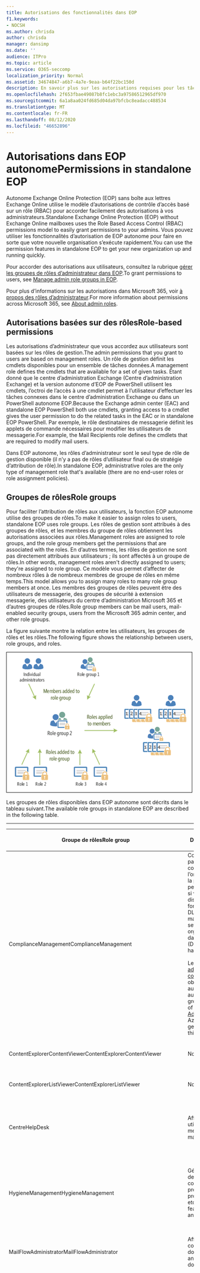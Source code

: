```yaml
---
title: Autorisations des fonctionnalités dans EOP
f1.keywords:
- NOCSH
ms.author: chrisda
author: chrisda
manager: dansimp
ms.date: ''
audience: ITPro
ms.topic: article
ms.service: O365-seccomp
localization_priority: Normal
ms.assetid: 34674847-a6b7-4a7e-9eaa-b64f22bc150d
description: En savoir plus sur les autorisations requises pour les tâches dans Exchange Online protection autonome
ms.openlocfilehash: 2f653fbae49087b8fc1ebc3a97586512965df970
ms.sourcegitcommit: 6a1a8aa024fd685d04da97bfcbc8eadacc488534
ms.translationtype: MT
ms.contentlocale: fr-FR
ms.lasthandoff: 08/12/2020
ms.locfileid: "46652896"
---
```

# <a name="permissions-in-standalone-eop"></a><span data-ttu-id="a651b-103">Autorisations dans EOP autonome</span><span class="sxs-lookup"><span data-stu-id="a651b-103">Permissions in standalone EOP</span></span>

<span data-ttu-id="a651b-104">Autonome Exchange Online Protection (EOP) sans boîte aux lettres Exchange Online utilise le modèle d’autorisations de contrôle d’accès basé sur un rôle (RBAC) pour accorder facilement des autorisations à vos administrateurs.</span><span class="sxs-lookup"><span data-stu-id="a651b-104">Standalone Exchange Online Protection (EOP) without Exchange Online mailboxes uses the Role Based Access Control (RBAC) permissions model to easily grant permissions to your admins.</span></span> <span data-ttu-id="a651b-105">Vous pouvez utiliser les fonctionnalités d’autorisation de EOP autonome pour faire en sorte que votre nouvelle organisation s’exécute rapidement.</span><span class="sxs-lookup"><span data-stu-id="a651b-105">You can use the permission features in standalone EOP to get your new organization up and running quickly.</span></span>

<span data-ttu-id="a651b-106">Pour accorder des autorisations aux utilisateurs, consultez la rubrique [gérer les groupes de rôles d’administrateur dans EOP](manage-admin-role-group-permissions-in-eop.md).</span><span class="sxs-lookup"><span data-stu-id="a651b-106">To grant permissions to users, see [Manage admin role groups in EOP](manage-admin-role-group-permissions-in-eop.md).</span></span>

<span data-ttu-id="a651b-107">Pour plus d’informations sur les autorisations dans Microsoft 365, voir [à propos des rôles d’administrateur](https://docs.microsoft.com/microsoft-365/admin/add-users/about-admin-roles).</span><span class="sxs-lookup"><span data-stu-id="a651b-107">For more information about permissions across Microsoft 365, see [About admin roles](https://docs.microsoft.com/microsoft-365/admin/add-users/about-admin-roles).</span></span>

## <a name="role-based-permissions"></a><span data-ttu-id="a651b-108">Autorisations basées sur des rôles</span><span class="sxs-lookup"><span data-stu-id="a651b-108">Role-based permissions</span></span>

<span data-ttu-id="a651b-109">Les autorisations d’administrateur que vous accordez aux utilisateurs sont basées sur les rôles de gestion.</span><span class="sxs-lookup"><span data-stu-id="a651b-109">The admin permissions that you grant to users are based on management roles.</span></span> <span data-ttu-id="a651b-110">Un rôle de gestion définit les cmdlets disponibles pour un ensemble de tâches données.</span><span class="sxs-lookup"><span data-stu-id="a651b-110">A management role defines the cmdlets that are available for a set of given tasks.</span></span> <span data-ttu-id="a651b-111">Étant donné que le centre d’administration Exchange (Centre d’administration Exchange) et la version autonome d’EOP de PowerShell utilisent les cmdlets, l’octroi de l’accès à une cmdlet permet à l’utilisateur d’effectuer les tâches connexes dans le centre d’administration Exchange ou dans un PowerShell autonome EOP.</span><span class="sxs-lookup"><span data-stu-id="a651b-111">Because the Exchange admin center (EAC) and standalone EOP PowerShell both use cmdlets, granting access to a cmdlet gives the user permission to do the related tasks in the EAC or in standalone EOP PowerShell.</span></span> <span data-ttu-id="a651b-112">Par exemple, le rôle destinataires de messagerie définit les applets de commande nécessaires pour modifier les utilisateurs de messagerie.</span><span class="sxs-lookup"><span data-stu-id="a651b-112">For example, the Mail Recipients role defines the cmdlets that are required to modify mail users.</span></span>

<span data-ttu-id="a651b-113">Dans EOP autonome, les rôles d’administrateur sont le seul type de rôle de gestion disponible (il n’y a pas de rôles d’utilisateur final ou de stratégie d’attribution de rôle).</span><span class="sxs-lookup"><span data-stu-id="a651b-113">In standalone EOP, administrative roles are the only type of management role that's available (there are no end-user roles or role assignment policies).</span></span>

## <a name="role-groups"></a><span data-ttu-id="a651b-114">Groupes de rôles</span><span class="sxs-lookup"><span data-stu-id="a651b-114">Role groups</span></span>

<span data-ttu-id="a651b-115">Pour faciliter l’attribution de rôles aux utilisateurs, la fonction EOP autonome utilise des groupes de rôles.</span><span class="sxs-lookup"><span data-stu-id="a651b-115">To make it easier to assign roles to users, standalone EOP uses role groups.</span></span> <span data-ttu-id="a651b-116">Les rôles de gestion sont attribués à des groupes de rôles, et les membres du groupe de rôles obtiennent les autorisations associées aux rôles.</span><span class="sxs-lookup"><span data-stu-id="a651b-116">Management roles are assigned to role groups, and the role group members get the permissions that are associated with the roles.</span></span> <span data-ttu-id="a651b-117">En d’autres termes, les rôles de gestion ne sont pas directement attribués aux utilisateurs ; ils sont affectés à un groupe de rôles.</span><span class="sxs-lookup"><span data-stu-id="a651b-117">In other words, management roles aren't directly assigned to users; they're assigned to role group.</span></span> <span data-ttu-id="a651b-118">Ce modèle vous permet d’affecter de nombreux rôles à de nombreux membres de groupe de rôles en même temps.</span><span class="sxs-lookup"><span data-stu-id="a651b-118">This model allows you to assign many roles to many role group members at once.</span></span> <span data-ttu-id="a651b-119">Les membres des groupes de rôles peuvent être des utilisateurs de messagerie, des groupes de sécurité à extension messagerie, des utilisateurs du centre d’administration Microsoft 365 et d’autres groupes de rôles.</span><span class="sxs-lookup"><span data-stu-id="a651b-119">Role group members can be mail users, mail-enabled security groups, users from the Microsoft 365 admin center, and other role groups.</span></span>

<span data-ttu-id="a651b-120">La figure suivante montre la relation entre les utilisateurs, les groupes de rôles et les rôles.</span><span class="sxs-lookup"><span data-stu-id="a651b-120">The following figure shows the relationship between users, role groups, and roles.</span></span>

![Relations des rôles, des groupes de rôles et des membres](../../media/ITPro_Security_RBAC_EXO_SimplifiedRoleGroupRelationship.png)

<span data-ttu-id="a651b-122">Les groupes de rôles disponibles dans EOP autonome sont décrits dans le tableau suivant.</span><span class="sxs-lookup"><span data-stu-id="a651b-122">The available role groups in standalone EOP are described in the following table.</span></span>

****

|<span data-ttu-id="a651b-123">Groupe de rôles</span><span class="sxs-lookup"><span data-stu-id="a651b-123">Role group</span></span>|<span data-ttu-id="a651b-124">Description</span><span class="sxs-lookup"><span data-stu-id="a651b-124">Description</span></span>|<span data-ttu-id="a651b-125">Rôles par défaut attribués</span><span class="sxs-lookup"><span data-stu-id="a651b-125">Default roles assigned</span></span>|
|---|---|---|
|<span data-ttu-id="a651b-126">ComplianceManagement</span><span class="sxs-lookup"><span data-stu-id="a651b-126">ComplianceManagement</span></span>|<span data-ttu-id="a651b-127">Configurez et gérez les paramètres de conformité au sein de l’organisation, y compris la protection contre la perte de données (DLP) si votre abonnement dispose de fonctionnalités DLP.</span><span class="sxs-lookup"><span data-stu-id="a651b-127">Configure and manage compliance settings within the organization, including data loss prevention (DLP) if your subscription has DLP capabilities.</span></span> <br/><br/> <span data-ttu-id="a651b-128">Les membres du rôle [administrateur de conformité](https://docs.microsoft.com/azure/active-directory/users-groups-roles/directory-assign-admin-roles#compliance-administrator) dans Azure ad obtiennent automatiquement les autorisations de ce groupe de rôles.</span><span class="sxs-lookup"><span data-stu-id="a651b-128">Members of the [Compliance Administrator](https://docs.microsoft.com/azure/active-directory/users-groups-roles/directory-assign-admin-roles#compliance-administrator) role in Azure AD automatically get the permissions of this role group.</span></span>|<span data-ttu-id="a651b-129">Journaux d’audit</span><span class="sxs-lookup"><span data-stu-id="a651b-129">Audit Logs</span></span> <br/><br/> <span data-ttu-id="a651b-130">Administration de la conformité</span><span class="sxs-lookup"><span data-stu-id="a651b-130">Compliance Administration</span></span> <br/><br/> <span data-ttu-id="a651b-131">Gestion des droits relatifs à l’information</span><span class="sxs-lookup"><span data-stu-id="a651b-131">Information Rights Management</span></span> <br/><br/> <span data-ttu-id="a651b-132">Gestion de la rétention</span><span class="sxs-lookup"><span data-stu-id="a651b-132">Retention Management</span></span> <br/><br/> <span data-ttu-id="a651b-133">Journaux d'audit en affichage seul</span><span class="sxs-lookup"><span data-stu-id="a651b-133">View-Only Audit Logs</span></span> <br/><br/> <span data-ttu-id="a651b-134">Afficher uniquement la configuration</span><span class="sxs-lookup"><span data-stu-id="a651b-134">View-Only Configuration</span></span> <br/><br/> <span data-ttu-id="a651b-135">Afficher uniquement les destinataires</span><span class="sxs-lookup"><span data-stu-id="a651b-135">View-Only Recipients</span></span>|
|<span data-ttu-id="a651b-136">ContentExplorerContentViewer</span><span class="sxs-lookup"><span data-stu-id="a651b-136">ContentExplorerContentViewer</span></span>|<span data-ttu-id="a651b-137">Non utilisé.</span><span class="sxs-lookup"><span data-stu-id="a651b-137">Not used.</span></span>|<span data-ttu-id="a651b-138">Visionneuse de contenu de classification des données</span><span class="sxs-lookup"><span data-stu-id="a651b-138">Data Classification Content Viewer</span></span>|
|<span data-ttu-id="a651b-139">ContentExplorerListViewer</span><span class="sxs-lookup"><span data-stu-id="a651b-139">ContentExplorerListViewer</span></span>|<span data-ttu-id="a651b-140">Non utilisé.</span><span class="sxs-lookup"><span data-stu-id="a651b-140">Not used.</span></span>|<span data-ttu-id="a651b-141">Visionneuse de liste de classification des données</span><span class="sxs-lookup"><span data-stu-id="a651b-141">Data Classification List Viewer</span></span>|
|<span data-ttu-id="a651b-142">Centre</span><span class="sxs-lookup"><span data-stu-id="a651b-142">HelpDesk</span></span>|<span data-ttu-id="a651b-143">Afficher et gérer les utilisateurs de messagerie.</span><span class="sxs-lookup"><span data-stu-id="a651b-143">View and manage mail users.</span></span>|<span data-ttu-id="a651b-144">Réinitialiser le mot de passe</span><span class="sxs-lookup"><span data-stu-id="a651b-144">Reset Password</span></span> <br/><br/> <span data-ttu-id="a651b-145">Options de l’utilisateur</span><span class="sxs-lookup"><span data-stu-id="a651b-145">User Options</span></span> <br/><br/> <span data-ttu-id="a651b-146">Afficher uniquement les destinataires</span><span class="sxs-lookup"><span data-stu-id="a651b-146">View-Only Recipients</span></span>|
|<span data-ttu-id="a651b-147">HygieneManagement</span><span class="sxs-lookup"><span data-stu-id="a651b-147">HygieneManagement</span></span>|<span data-ttu-id="a651b-148">Gérer les fonctionnalités de protection (blocage du courrier indésirable, protection contre les programmes malveillants, etc.).</span><span class="sxs-lookup"><span data-stu-id="a651b-148">Manage protection features (anti-spam, anti-malware, etc.).</span></span>|<span data-ttu-id="a651b-149">Hygiène de transport</span><span class="sxs-lookup"><span data-stu-id="a651b-149">Transport Hygiene</span></span> <br/><br/> <span data-ttu-id="a651b-150">Afficher uniquement la configuration</span><span class="sxs-lookup"><span data-stu-id="a651b-150">View-Only Configuration</span></span> <br/><br/> <span data-ttu-id="a651b-151">Afficher uniquement les destinataires</span><span class="sxs-lookup"><span data-stu-id="a651b-151">View-Only Recipients</span></span>|
|<span data-ttu-id="a651b-152">MailFlowAdministrator</span><span class="sxs-lookup"><span data-stu-id="a651b-152">MailFlowAdministrator</span></span>|<span data-ttu-id="a651b-153">Afficher et gérer les connecteurs et les domaines acceptés</span><span class="sxs-lookup"><span data-stu-id="a651b-153">View and manage accepted domains and connectors</span></span>|<span data-ttu-id="a651b-154">Domaines distants et acceptés</span><span class="sxs-lookup"><span data-stu-id="a651b-154">Remote and Accepted Domains</span></span> <br/><br/> <span data-ttu-id="a651b-155">Afficher uniquement les destinataires</span><span class="sxs-lookup"><span data-stu-id="a651b-155">View-Only Recipients</span></span>|
|<span data-ttu-id="a651b-156">OrganizationManagement</span><span class="sxs-lookup"><span data-stu-id="a651b-156">OrganizationManagement</span></span>|<span data-ttu-id="a651b-157">Accès administrateur à l’ensemble de l’organisation et possibilité d’effectuer quasiment n’importe quelle tâche.</span><span class="sxs-lookup"><span data-stu-id="a651b-157">Admin access to the entire organization and the ability to perform almost any task.</span></span> <br/><br/> <span data-ttu-id="a651b-158">Les membres du rôle [administrateur général](https://docs.microsoft.com/azure/active-directory/users-groups-roles/directory-assign-admin-roles#global-administrator--company-administrator) dans Azure ad obtiennent automatiquement les autorisations de ce groupe de rôles.</span><span class="sxs-lookup"><span data-stu-id="a651b-158">Members of the [Global Administrator](https://docs.microsoft.com/azure/active-directory/users-groups-roles/directory-assign-admin-roles#global-administrator--company-administrator) role in Azure AD automatically get the permissions of this role group.</span></span> <br/><br/> <span data-ttu-id="a651b-159">**Important**: étant donné que le groupe de rôles OrganizationManagement est un rôle puissant, seuls les utilisateurs qui effectuent des tâches administratives au niveau de l’organisation doivent être membres de ce groupe de rôles.</span><span class="sxs-lookup"><span data-stu-id="a651b-159">**Important**: Because the OrganizationManagement role group is a powerful role, only users that perform organizational-level administrative tasks should be members of this role group.</span></span>|<span data-ttu-id="a651b-160">Programmes malveillants</span><span class="sxs-lookup"><span data-stu-id="a651b-160">AntiMalware</span></span> <br/><br/> <span data-ttu-id="a651b-161">Désir</span><span class="sxs-lookup"><span data-stu-id="a651b-161">AntiSpam</span></span> <br/><br/> <span data-ttu-id="a651b-162">Journaux d’audit</span><span class="sxs-lookup"><span data-stu-id="a651b-162">Audit Logs</span></span> <br/><br/> <span data-ttu-id="a651b-163">Administrateur de conformité</span><span class="sxs-lookup"><span data-stu-id="a651b-163">Compliance Administrator</span></span> <br/><br/> <span data-ttu-id="a651b-164">Groupes de distribution dynamique</span><span class="sxs-lookup"><span data-stu-id="a651b-164">Distribution Groups</span></span> <br/><br/> <span data-ttu-id="a651b-165">Gestion des droits relatifs à l’information</span><span class="sxs-lookup"><span data-stu-id="a651b-165">Information Rights Management</span></span> <br/><br/> <span data-ttu-id="a651b-166">Création de destinataires de message</span><span class="sxs-lookup"><span data-stu-id="a651b-166">Mail Recipient Creation</span></span> <br/><br/> <span data-ttu-id="a651b-167">Destinataires de message</span><span class="sxs-lookup"><span data-stu-id="a651b-167">Mail Recipients</span></span> <br/><br/> <span data-ttu-id="a651b-168">Suivi de messages</span><span class="sxs-lookup"><span data-stu-id="a651b-168">Message Tracking</span></span> <br/><br/> <span data-ttu-id="a651b-169">Migration</span><span class="sxs-lookup"><span data-stu-id="a651b-169">Migration</span></span> <br/><br/> <span data-ttu-id="a651b-170">Accès au client de l’Organisation</span><span class="sxs-lookup"><span data-stu-id="a651b-170">Organization Client Access</span></span> <br/><br/> <span data-ttu-id="a651b-171">Configuration de l’Organisation</span><span class="sxs-lookup"><span data-stu-id="a651b-171">Organization Configuration</span></span> <br/><br/> <span data-ttu-id="a651b-172">Paramètres de transport de l’Organisation</span><span class="sxs-lookup"><span data-stu-id="a651b-172">Organization Transport Settings</span></span> <br/><br/> <span data-ttu-id="a651b-173">Quarantaine</span><span class="sxs-lookup"><span data-stu-id="a651b-173">Quarantine</span></span> <br/><br/> <span data-ttu-id="a651b-174">Stratégies de destinataire</span><span class="sxs-lookup"><span data-stu-id="a651b-174">Recipient Policies</span></span> <br/><br/> <span data-ttu-id="a651b-175">Domaines distants et acceptés</span><span class="sxs-lookup"><span data-stu-id="a651b-175">Remote and Accepted Domains</span></span> <br/><br/> <span data-ttu-id="a651b-176">Réinitialiser le mot de passe</span><span class="sxs-lookup"><span data-stu-id="a651b-176">Reset Password</span></span> <br/><br/> <span data-ttu-id="a651b-177">Gestion de la rétention</span><span class="sxs-lookup"><span data-stu-id="a651b-177">Retention Management</span></span> <br/><br/> <span data-ttu-id="a651b-178">Gestion des rôles</span><span class="sxs-lookup"><span data-stu-id="a651b-178">Role Management</span></span> <br/><br/> <span data-ttu-id="a651b-179">Administrateur de sécurité</span><span class="sxs-lookup"><span data-stu-id="a651b-179">Security Administrator</span></span> <br/><br/> <span data-ttu-id="a651b-180">Création et appartenance à un groupe de sécurité</span><span class="sxs-lookup"><span data-stu-id="a651b-180">Security Group Creation and Membership</span></span> <br/><br/> <span data-ttu-id="a651b-181">Lecteur de sécurité</span><span class="sxs-lookup"><span data-stu-id="a651b-181">Security Reader</span></span> <br/><br/> <span data-ttu-id="a651b-182">Administrateur d’étiquette de sensibilité</span><span class="sxs-lookup"><span data-stu-id="a651b-182">Sensitivity Label Administrator</span></span> <br/><br/> <span data-ttu-id="a651b-183">Surveillance</span><span class="sxs-lookup"><span data-stu-id="a651b-183">Supervision</span></span> <br/><br/> <span data-ttu-id="a651b-184">Hygiène de transport</span><span class="sxs-lookup"><span data-stu-id="a651b-184">Transport Hygiene</span></span> <br/><br/> <span data-ttu-id="a651b-185">Règles de transport</span><span class="sxs-lookup"><span data-stu-id="a651b-185">Transport Rules</span></span> <br/><br/> <span data-ttu-id="a651b-186">Options de l’utilisateur</span><span class="sxs-lookup"><span data-stu-id="a651b-186">User Options</span></span> <br/><br/> <span data-ttu-id="a651b-187">Protection contre les programmes malveillants en affichage seul</span><span class="sxs-lookup"><span data-stu-id="a651b-187">View-Only AntiMalware</span></span> <br/><br/> <span data-ttu-id="a651b-188">Affichage de courrier indésirable en lecture seule</span><span class="sxs-lookup"><span data-stu-id="a651b-188">View-Only AntiSpam</span></span> <br/><br/> <span data-ttu-id="a651b-189">Journaux d'audit en affichage seul</span><span class="sxs-lookup"><span data-stu-id="a651b-189">View-Only Audit Logs</span></span> <br/><br/> <span data-ttu-id="a651b-190">Afficher uniquement la configuration</span><span class="sxs-lookup"><span data-stu-id="a651b-190">View-Only Configuration</span></span> <br/><br/> <span data-ttu-id="a651b-191">Mise en quarantaine en lecture seule</span><span class="sxs-lookup"><span data-stu-id="a651b-191">View-Only Quarantine</span></span> <br/><br/> <span data-ttu-id="a651b-192">Afficher uniquement les destinataires</span><span class="sxs-lookup"><span data-stu-id="a651b-192">View-Only Recipients</span></span> <br/><br/> <span data-ttu-id="a651b-193">Intelligence des menaces en affichage seul</span><span class="sxs-lookup"><span data-stu-id="a651b-193">View-Only Threat Intelligence</span></span>|
|<span data-ttu-id="a651b-194">QuarantineAdministrator</span><span class="sxs-lookup"><span data-stu-id="a651b-194">QuarantineAdministrator</span></span>|<span data-ttu-id="a651b-195">Gère les messages mis en quarantaine pour tous les destinataires.</span><span class="sxs-lookup"><span data-stu-id="a651b-195">Manage quarantined messages for all recipients.</span></span>|<span data-ttu-id="a651b-196">Quarantaine</span><span class="sxs-lookup"><span data-stu-id="a651b-196">Quarantine</span></span>|
|<span data-ttu-id="a651b-197">RecipientManagement</span><span class="sxs-lookup"><span data-stu-id="a651b-197">RecipientManagement</span></span>|<span data-ttu-id="a651b-198">Créer, gérer et supprimer des objets destinataire dans l’organisation.</span><span class="sxs-lookup"><span data-stu-id="a651b-198">Create, manage, and remove recipient objects in the organization.</span></span>|<span data-ttu-id="a651b-199">Groupes de distribution dynamique</span><span class="sxs-lookup"><span data-stu-id="a651b-199">Distribution Groups</span></span> <br/><br/> <span data-ttu-id="a651b-200">Création de destinataires de message</span><span class="sxs-lookup"><span data-stu-id="a651b-200">Mail Recipient Creation</span></span> <br/><br/> <span data-ttu-id="a651b-201">Destinataires de message</span><span class="sxs-lookup"><span data-stu-id="a651b-201">Mail Recipients</span></span> <br/><br/> <span data-ttu-id="a651b-202">Suivi de messages</span><span class="sxs-lookup"><span data-stu-id="a651b-202">Message Tracking</span></span> <br/><br/> <span data-ttu-id="a651b-203">Migration</span><span class="sxs-lookup"><span data-stu-id="a651b-203">Migration</span></span> <br/><br/> <span data-ttu-id="a651b-204">Stratégies de destinataire</span><span class="sxs-lookup"><span data-stu-id="a651b-204">Recipient Policies</span></span> <br/><br/> <span data-ttu-id="a651b-205">Réinitialiser le mot de passe</span><span class="sxs-lookup"><span data-stu-id="a651b-205">Reset Password</span></span>|
|<span data-ttu-id="a651b-206">RecordsManagement</span><span class="sxs-lookup"><span data-stu-id="a651b-206">RecordsManagement</span></span>|<span data-ttu-id="a651b-207">Configurez les fonctionnalités de conformité, telles que les balises de stratégie de rétention, les classifications de message et les règles de flux de messagerie (également appelées règles de transport).</span><span class="sxs-lookup"><span data-stu-id="a651b-207">Configure compliance features, such as retention policy tags, message classifications, and mail flow rules (also known as transport rules).</span></span>|<span data-ttu-id="a651b-208">Suivi de messages</span><span class="sxs-lookup"><span data-stu-id="a651b-208">Message Tracking</span></span> <br/><br/> <span data-ttu-id="a651b-209">Gestion de la rétention</span><span class="sxs-lookup"><span data-stu-id="a651b-209">Retention Management</span></span> <br/><br/> <span data-ttu-id="a651b-210">Règles de transport</span><span class="sxs-lookup"><span data-stu-id="a651b-210">Transport Rules</span></span>|
|<span data-ttu-id="a651b-211">SecurityAdministrator</span><span class="sxs-lookup"><span data-stu-id="a651b-211">SecurityAdministrator</span></span>|<span data-ttu-id="a651b-212">Configurez tous les aspects de la protection dans l’organisation (blocage du courrier indésirable, anti-programme malveillant, protection contre l’usurpation d’identité, mise en quarantaine, etc.).</span><span class="sxs-lookup"><span data-stu-id="a651b-212">Configure all aspects of protection in the organization (anti-spam, anti-malware, anti-spoofing, quarantine, etc.).</span></span> <br/><br/> <span data-ttu-id="a651b-213">Les membres du rôle [administrateur de sécurité](https://docs.microsoft.com/azure/active-directory/users-groups-roles/directory-assign-admin-roles#security-administrator) dans Azure ad obtiennent automatiquement les autorisations de ce groupe de rôles.</span><span class="sxs-lookup"><span data-stu-id="a651b-213">Members of the [Security Administrator](https://docs.microsoft.com/azure/active-directory/users-groups-roles/directory-assign-admin-roles#security-administrator) role in Azure AD automatically get the permissions of this role group.</span></span>|<span data-ttu-id="a651b-214">Programmes malveillants</span><span class="sxs-lookup"><span data-stu-id="a651b-214">AntiMalware</span></span> <br/><br/> <span data-ttu-id="a651b-215">Désir</span><span class="sxs-lookup"><span data-stu-id="a651b-215">AntiSpam</span></span> <br/><br/> <span data-ttu-id="a651b-216">Journaux d’audit</span><span class="sxs-lookup"><span data-stu-id="a651b-216">Audit Logs</span></span> <br/><br/> <span data-ttu-id="a651b-217">Quarantaine</span><span class="sxs-lookup"><span data-stu-id="a651b-217">Quarantine</span></span> <br/><br/> <span data-ttu-id="a651b-218">Administrateur de sécurité</span><span class="sxs-lookup"><span data-stu-id="a651b-218">Security Administrator</span></span> <br/><br/> <span data-ttu-id="a651b-219">Administrateur d’étiquette de sensibilité</span><span class="sxs-lookup"><span data-stu-id="a651b-219">Sensitivity Label Administrator</span></span> <br/><br/> <span data-ttu-id="a651b-220">Protection contre les programmes malveillants en affichage seul</span><span class="sxs-lookup"><span data-stu-id="a651b-220">View-Only AntiMalware</span></span> <br/><br/> <span data-ttu-id="a651b-221">Affichage de courrier indésirable en lecture seule</span><span class="sxs-lookup"><span data-stu-id="a651b-221">View-Only AntiSpam</span></span> <br/><br/> <span data-ttu-id="a651b-222">Journaux d'audit en affichage seul</span><span class="sxs-lookup"><span data-stu-id="a651b-222">View-Only Audit Logs</span></span> <br/><br/> <span data-ttu-id="a651b-223">Mise en quarantaine en lecture seule</span><span class="sxs-lookup"><span data-stu-id="a651b-223">View-Only Quarantine</span></span> <br/><br/> <span data-ttu-id="a651b-224">Intelligence des menaces en affichage seul</span><span class="sxs-lookup"><span data-stu-id="a651b-224">View-Only Threat Intelligence</span></span>|
|<span data-ttu-id="a651b-225">SecurityReader</span><span class="sxs-lookup"><span data-stu-id="a651b-225">SecurityReader</span></span>|<span data-ttu-id="a651b-226">Accès en lecture seule à tous les aspects de la protection dans l’organisation (blocage du courrier indésirable, anti-programme malveillant, protection contre l’usurpation d’identité, mise en quarantaine, etc.).</span><span class="sxs-lookup"><span data-stu-id="a651b-226">View-only access to all aspects of protection in the organization (anti-spam, anti-malware, anti-spoofing, quarantine, etc.).</span></span> <br/><br/> <span data-ttu-id="a651b-227">Les membres du rôle de [lecteur de sécurité](https://docs.microsoft.com/azure/active-directory/users-groups-roles/directory-assign-admin-roles#security-reader) dans Azure ad obtiennent automatiquement les autorisations de ce groupe de rôles.</span><span class="sxs-lookup"><span data-stu-id="a651b-227">Members of the [Security Reader](https://docs.microsoft.com/azure/active-directory/users-groups-roles/directory-assign-admin-roles#security-reader) role in Azure AD automatically get the permissions of this role group.</span></span>|<span data-ttu-id="a651b-228">Lecteur de sécurité</span><span class="sxs-lookup"><span data-stu-id="a651b-228">Security Reader</span></span> <br/><br/> <span data-ttu-id="a651b-229">Protection contre les programmes malveillants en affichage seul</span><span class="sxs-lookup"><span data-stu-id="a651b-229">View-Only AntiMalware</span></span> <br/><br/> <span data-ttu-id="a651b-230">Affichage de courrier indésirable en lecture seule</span><span class="sxs-lookup"><span data-stu-id="a651b-230">View-Only AntiSpam</span></span> <br/><br/> <span data-ttu-id="a651b-231">Mise en quarantaine en lecture seule</span><span class="sxs-lookup"><span data-stu-id="a651b-231">View-Only Quarantine</span></span> <br/><br/> <span data-ttu-id="a651b-232">Intelligence des menaces en affichage seul</span><span class="sxs-lookup"><span data-stu-id="a651b-232">View-Only Threat Intelligence</span></span>|
|<span data-ttu-id="a651b-233">TenantAdmins</span><span class="sxs-lookup"><span data-stu-id="a651b-233">TenantAdmins</span></span>|<span data-ttu-id="a651b-234">L’appartenance à ce groupe de rôles est synchronisée entre les services et gérés de manière centralisée.</span><span class="sxs-lookup"><span data-stu-id="a651b-234">Membership in this role group is synchronized across services and managed centrally.</span></span> <span data-ttu-id="a651b-235">Par défaut, aucun rôle n’est attribué à ce groupe de rôles.</span><span class="sxs-lookup"><span data-stu-id="a651b-235">By default, this role group is not assigned any roles.</span></span> <span data-ttu-id="a651b-236">Toutefois, il est membre du groupe de rôles gestion de l’organisation et hérite de ces autorisations.</span><span class="sxs-lookup"><span data-stu-id="a651b-236">However, it will be a member of the Organization Management role group and will inherit those permissions.</span></span>|<span data-ttu-id="a651b-237">aucune</span><span class="sxs-lookup"><span data-stu-id="a651b-237">none</span></span>|
|<span data-ttu-id="a651b-238">ViewOnlyOrganizationManagement</span><span class="sxs-lookup"><span data-stu-id="a651b-238">ViewOnlyOrganizationManagement</span></span>|<span data-ttu-id="a651b-239">Afficher les objets de destinataire, de protection et de configuration, ainsi que leurs propriétés dans l’organisation.</span><span class="sxs-lookup"><span data-stu-id="a651b-239">View recipient, protection, and configuration objects and their properties in the organization.</span></span>|<span data-ttu-id="a651b-240">Administrateur de conformité</span><span class="sxs-lookup"><span data-stu-id="a651b-240">Compliance Administrator</span></span> <br/><br/> <span data-ttu-id="a651b-241">Administrateur de sécurité</span><span class="sxs-lookup"><span data-stu-id="a651b-241">Security Administrator</span></span> <br/><br/> <span data-ttu-id="a651b-242">Lecteur de sécurité</span><span class="sxs-lookup"><span data-stu-id="a651b-242">Security Reader</span></span> <br/><br/> <span data-ttu-id="a651b-243">Administrateur d’étiquette de sensibilité</span><span class="sxs-lookup"><span data-stu-id="a651b-243">Sensitivity Label Administrator</span></span> <br/><br/> <span data-ttu-id="a651b-244">Afficher uniquement la configuration</span><span class="sxs-lookup"><span data-stu-id="a651b-244">View-Only Configuration</span></span> <br/><br/> <span data-ttu-id="a651b-245">Afficher uniquement les destinataires</span><span class="sxs-lookup"><span data-stu-id="a651b-245">View-Only Recipients</span></span>|
|

<span data-ttu-id="a651b-246">Si vous travaillez dans une petite organisation qui n’a que quelques administrateurs, il se peut que vous deviez ajouter ces utilisateurs au groupe de rôles gestion de l’organisation uniquement, et vous n’aurez peut-être jamais besoin d’utiliser les autres groupes de rôles.</span><span class="sxs-lookup"><span data-stu-id="a651b-246">If you work in a small organization that has only a few admins, you might need to add those users to the Organization Management role group only, and you may never need to use the other role groups.</span></span> <span data-ttu-id="a651b-247">Si vous travaillez dans une grande organisation, vous pouvez avoir des administrateurs qui effectuent des tâches spécifiques, telles que la configuration des destinataires.</span><span class="sxs-lookup"><span data-stu-id="a651b-247">If you work in a larger organization, you might have admins who perform specific tasks, such as recipient configuration.</span></span> <span data-ttu-id="a651b-248">Dans ce cas, vous pouvez ajouter un administrateur au groupe de rôles Gestion des destinataires, et un autre administrateur au groupe de rôles gestion de l’organisation.</span><span class="sxs-lookup"><span data-stu-id="a651b-248">In those cases, you might add one admin to the Recipient Management role group, and another admin to the Organization Management role group.</span></span> <span data-ttu-id="a651b-249">Ces administrateurs peuvent ensuite gérer leurs domaines spécifiques, mais ils ne disposent pas des autorisations nécessaires pour gérer les domaines dont ils ne sont pas responsables.</span><span class="sxs-lookup"><span data-stu-id="a651b-249">Those admins can then manage their specific areas, but they won't have permissions to manage areas they're not responsible for.</span></span>

<span data-ttu-id="a651b-250">Si les groupes de rôles intégrés dans Exchange Online ne correspondent pas à la fonction de vos administrateurs, vous pouvez créer des groupes de rôles y ajouter des rôles.</span><span class="sxs-lookup"><span data-stu-id="a651b-250">If the built-in role groups in Exchange Online don't match the job function of your administrators, you can create role groups and add roles to them.</span></span> <span data-ttu-id="a651b-251">Pour plus d’informations, consultez la rubrique [Manage Role Groups in standalone EOP](manage-admin-role-group-permissions-in-eop.md).</span><span class="sxs-lookup"><span data-stu-id="a651b-251">For more information, see [Manage role groups in standalone EOP](manage-admin-role-group-permissions-in-eop.md).</span></span>

## <a name="roles"></a><span data-ttu-id="a651b-252">Rôles</span><span class="sxs-lookup"><span data-stu-id="a651b-252">Roles</span></span>

<span data-ttu-id="a651b-253">Les rôles intégrés qui sont disponibles dans la version autonome d’EOP sont décrits dans le tableau suivant.</span><span class="sxs-lookup"><span data-stu-id="a651b-253">The built-in roles that are available in standalone EOP are described in the following table.</span></span>

****

|<span data-ttu-id="a651b-254">Rôle \* \*</span><span class="sxs-lookup"><span data-stu-id="a651b-254">Role\*\*</span></span>|<span data-ttu-id="a651b-255">Description</span><span class="sxs-lookup"><span data-stu-id="a651b-255">Description</span></span>|<span data-ttu-id="a651b-256">Affectations de groupe de rôles par défaut</span><span class="sxs-lookup"><span data-stu-id="a651b-256">Default role group assignments</span></span>|
|---|---|---|
|<span data-ttu-id="a651b-257">Programmes malveillants</span><span class="sxs-lookup"><span data-stu-id="a651b-257">AntiMalware</span></span>|<span data-ttu-id="a651b-258">Afficher et modifier la configuration et les rapports pour les fonctionnalités anti-programme malveillant.</span><span class="sxs-lookup"><span data-stu-id="a651b-258">View and modify the configuration and reports for anti-malware features.</span></span>|<span data-ttu-id="a651b-259">OrganizationManagement</span><span class="sxs-lookup"><span data-stu-id="a651b-259">OrganizationManagement</span></span> <br/><br/> <span data-ttu-id="a651b-260">SecurityAdministrator</span><span class="sxs-lookup"><span data-stu-id="a651b-260">SecurityAdministrator</span></span>|
|<span data-ttu-id="a651b-261">Désir</span><span class="sxs-lookup"><span data-stu-id="a651b-261">AntiSpam</span></span>|<span data-ttu-id="a651b-262">Afficher et modifier la configuration et les rapports pour les fonctionnalités de blocage du courrier indésirable.</span><span class="sxs-lookup"><span data-stu-id="a651b-262">View and modify the configuration and reports for anti-spam features.</span></span>|<span data-ttu-id="a651b-263">OrganizationManagement</span><span class="sxs-lookup"><span data-stu-id="a651b-263">OrganizationManagement</span></span> <br/><br/> <span data-ttu-id="a651b-264">SecurityAdministrator</span><span class="sxs-lookup"><span data-stu-id="a651b-264">SecurityAdministrator</span></span>|
|<span data-ttu-id="a651b-265">Journaux d’audit</span><span class="sxs-lookup"><span data-stu-id="a651b-265">Audit Logs</span></span>|<span data-ttu-id="a651b-266">Recherchez dans le journal d’audit de l’administrateur et affichez les résultats.</span><span class="sxs-lookup"><span data-stu-id="a651b-266">Search the administrator audit log and view the results.</span></span>|<span data-ttu-id="a651b-267">ComplianceManagement</span><span class="sxs-lookup"><span data-stu-id="a651b-267">ComplianceManagement</span></span> <br/><br/> <span data-ttu-id="a651b-268">OrganizationManagement</span><span class="sxs-lookup"><span data-stu-id="a651b-268">OrganizationManagement</span></span> <br/><br/> <span data-ttu-id="a651b-269">SecurityAdministrator</span><span class="sxs-lookup"><span data-stu-id="a651b-269">SecurityAdministrator</span></span>|
|<span data-ttu-id="a651b-270">Administrateur de conformité<sup>\*</sup></span><span class="sxs-lookup"><span data-stu-id="a651b-270">Compliance Administrator<sup>\*</sup></span></span>||<span data-ttu-id="a651b-271">ComplianceManagement</span><span class="sxs-lookup"><span data-stu-id="a651b-271">ComplianceManagement</span></span> <br/><br/> <span data-ttu-id="a651b-272">OrganizationManagement</span><span class="sxs-lookup"><span data-stu-id="a651b-272">OrganizationManagement</span></span> <br/><br/> <span data-ttu-id="a651b-273">ViewOnlyOrganizationManagement</span><span class="sxs-lookup"><span data-stu-id="a651b-273">ViewOnlyOrganizationManagement</span></span>|
|<span data-ttu-id="a651b-274">Visionneuse de contenu de classification des données<sup>\*</sup></span><span class="sxs-lookup"><span data-stu-id="a651b-274">Data Classification Content Viewer<sup>\*</sup></span></span>||<span data-ttu-id="a651b-275">ContentExplorerContentViewer</span><span class="sxs-lookup"><span data-stu-id="a651b-275">ContentExplorerContentViewer</span></span>|
|<span data-ttu-id="a651b-276">Visionneuse de liste de classification des données<sup>\*</sup></span><span class="sxs-lookup"><span data-stu-id="a651b-276">Data Classification List Viewer<sup>\*</sup></span></span>||
|<span data-ttu-id="a651b-277">Groupes de distribution dynamique</span><span class="sxs-lookup"><span data-stu-id="a651b-277">Distribution Groups</span></span>|<span data-ttu-id="a651b-278">Créez et gérez tous les groupes de distribution, les groupes de sécurité à extension messagerie et les membres.</span><span class="sxs-lookup"><span data-stu-id="a651b-278">Create and manage all distribution groups, mail-enabled security groups, and members.</span></span>|<span data-ttu-id="a651b-279">OrganizationManagement</span><span class="sxs-lookup"><span data-stu-id="a651b-279">OrganizationManagement</span></span> <br/><br/> <span data-ttu-id="a651b-280">RecipientManagement</span><span class="sxs-lookup"><span data-stu-id="a651b-280">RecipientManagement</span></span>|
|<span data-ttu-id="a651b-281">Gestion des droits relatifs à l’information<sup>\*</sup></span><span class="sxs-lookup"><span data-stu-id="a651b-281">Information Rights Management<sup>\*</sup></span></span>||<span data-ttu-id="a651b-282">ComplianceManagement</span><span class="sxs-lookup"><span data-stu-id="a651b-282">ComplianceManagement</span></span> <br/><br/> <span data-ttu-id="a651b-283">OrganizationManagement</span><span class="sxs-lookup"><span data-stu-id="a651b-283">OrganizationManagement</span></span>|
|<span data-ttu-id="a651b-284">Création de destinataires de message</span><span class="sxs-lookup"><span data-stu-id="a651b-284">Mail Recipient Creation</span></span>|<span data-ttu-id="a651b-285">Créez et supprimez des utilisateurs de messagerie.</span><span class="sxs-lookup"><span data-stu-id="a651b-285">Create and remove mail users.</span></span>|<span data-ttu-id="a651b-286">OrganizationManagement</span><span class="sxs-lookup"><span data-stu-id="a651b-286">OrganizationManagement</span></span> <br/><br/> <span data-ttu-id="a651b-287">RecipientManagement</span><span class="sxs-lookup"><span data-stu-id="a651b-287">RecipientManagement</span></span>|
|<span data-ttu-id="a651b-288">Destinataires de message</span><span class="sxs-lookup"><span data-stu-id="a651b-288">Mail Recipients</span></span>|<span data-ttu-id="a651b-289">Modifier les utilisateurs de messagerie existants.</span><span class="sxs-lookup"><span data-stu-id="a651b-289">Modify existing mail users.</span></span>|<span data-ttu-id="a651b-290">OrganizationManagement</span><span class="sxs-lookup"><span data-stu-id="a651b-290">OrganizationManagement</span></span> <br/><br/> <span data-ttu-id="a651b-291">RecipientManagement</span><span class="sxs-lookup"><span data-stu-id="a651b-291">RecipientManagement</span></span>|
|<span data-ttu-id="a651b-292">Suivi des messages<sup>\*</sup></span><span class="sxs-lookup"><span data-stu-id="a651b-292">Message Tracking<sup>\*</sup></span></span>||<span data-ttu-id="a651b-293">OrganizationManagement</span><span class="sxs-lookup"><span data-stu-id="a651b-293">OrganizationManagement</span></span> <br/><br/> <span data-ttu-id="a651b-294">RecipientManagement</span><span class="sxs-lookup"><span data-stu-id="a651b-294">RecipientManagement</span></span> <br/><br/> <span data-ttu-id="a651b-295">Gestion des enregistrements</span><span class="sxs-lookup"><span data-stu-id="a651b-295">Records Management</span></span>|
|<span data-ttu-id="a651b-296">MIGR<sup>\*</sup></span><span class="sxs-lookup"><span data-stu-id="a651b-296">Migration<sup>\*</sup></span></span>||<span data-ttu-id="a651b-297">OrganizationManagement</span><span class="sxs-lookup"><span data-stu-id="a651b-297">OrganizationManagement</span></span> <br/><br/> <span data-ttu-id="a651b-298">RecipientManagement</span><span class="sxs-lookup"><span data-stu-id="a651b-298">RecipientManagement</span></span>|
|<span data-ttu-id="a651b-299">MyBaseOptions</span><span class="sxs-lookup"><span data-stu-id="a651b-299">MyBaseOptions</span></span>|<span data-ttu-id="a651b-300">Permet aux utilisateurs de consulter leurs propres messages mis en quarantaine.</span><span class="sxs-lookup"><span data-stu-id="a651b-300">Allows users to view their own quarantined messages.</span></span> <br/><br/> <span data-ttu-id="a651b-301">Ce rôle est automatiquement attribué aux utilisateurs et vous ne pouvez pas l’affecter manuellement.</span><span class="sxs-lookup"><span data-stu-id="a651b-301">This role is automatically assigned to users, and you can't assign it manually.</span></span>|<span data-ttu-id="a651b-302">aucune</span><span class="sxs-lookup"><span data-stu-id="a651b-302">none</span></span>|
|<span data-ttu-id="a651b-303">Accès au client de l’Organisation<sup>\*</sup></span><span class="sxs-lookup"><span data-stu-id="a651b-303">Organization Client Access<sup>\*</sup></span></span>||<span data-ttu-id="a651b-304">OrganizationManagement</span><span class="sxs-lookup"><span data-stu-id="a651b-304">OrganizationManagement</span></span>|
|<span data-ttu-id="a651b-305">Configuration de l’Organisation</span><span class="sxs-lookup"><span data-stu-id="a651b-305">Organization Configuration</span></span>|<span data-ttu-id="a651b-306">Affichage des rapports.</span><span class="sxs-lookup"><span data-stu-id="a651b-306">View reports.</span></span>|<span data-ttu-id="a651b-307">OrganizationManagement</span><span class="sxs-lookup"><span data-stu-id="a651b-307">OrganizationManagement</span></span>|
|<span data-ttu-id="a651b-308">Paramètres de transport de l’Organisation<sup>\*</sup></span><span class="sxs-lookup"><span data-stu-id="a651b-308">Organization Transport Settings<sup>\*</sup></span></span>||<span data-ttu-id="a651b-309">OrganizationManagement</span><span class="sxs-lookup"><span data-stu-id="a651b-309">OrganizationManagement</span></span>|
|<span data-ttu-id="a651b-310">Quarantaine</span><span class="sxs-lookup"><span data-stu-id="a651b-310">Quarantine</span></span>|<span data-ttu-id="a651b-311">Gérez tous les types de messages mis en quarantaine pour tous les destinataires.</span><span class="sxs-lookup"><span data-stu-id="a651b-311">Manage all types of quarantined message for all recipients.</span></span>|<span data-ttu-id="a651b-312">OrganizationManagement</span><span class="sxs-lookup"><span data-stu-id="a651b-312">OrganizationManagement</span></span> <br/><br/> <span data-ttu-id="a651b-313">QuarantineAdministrator</span><span class="sxs-lookup"><span data-stu-id="a651b-313">QuarantineAdministrator</span></span> <br/><br/> <span data-ttu-id="a651b-314">SecurityAdministrator</span><span class="sxs-lookup"><span data-stu-id="a651b-314">SecurityAdministrator</span></span>|
|<span data-ttu-id="a651b-315">Stratégies de destinataire<sup>\*</sup></span><span class="sxs-lookup"><span data-stu-id="a651b-315">Recipient Policies<sup>\*</sup></span></span>||<span data-ttu-id="a651b-316">OrganizationManagement</span><span class="sxs-lookup"><span data-stu-id="a651b-316">OrganizationManagement</span></span> <br/><br/> <span data-ttu-id="a651b-317">RecipientManagement</span><span class="sxs-lookup"><span data-stu-id="a651b-317">RecipientManagement</span></span>|
|<span data-ttu-id="a651b-318">Domaines distants et acceptés</span><span class="sxs-lookup"><span data-stu-id="a651b-318">Remote and Accepted Domains</span></span>|<span data-ttu-id="a651b-319">Gérer les domaines distants, les domaines acceptés et les connecteurs.</span><span class="sxs-lookup"><span data-stu-id="a651b-319">Manage remote domains, accepted domains, and connectors.</span></span>|<span data-ttu-id="a651b-320">MailFlowAdministrator</span><span class="sxs-lookup"><span data-stu-id="a651b-320">MailFlowAdministrator</span></span> <br/><br/> <span data-ttu-id="a651b-321">OrganizationManagement</span><span class="sxs-lookup"><span data-stu-id="a651b-321">OrganizationManagement</span></span>|
|<span data-ttu-id="a651b-322">Réinitialiser le mot de passe<sup>\*</sup></span><span class="sxs-lookup"><span data-stu-id="a651b-322">Reset Password<sup>\*</sup></span></span>||<span data-ttu-id="a651b-323">Centre</span><span class="sxs-lookup"><span data-stu-id="a651b-323">HelpDesk</span></span> <br/><br/> <span data-ttu-id="a651b-324">OrganizationManagement</span><span class="sxs-lookup"><span data-stu-id="a651b-324">OrganizationManagement</span></span> <br/><br/> <span data-ttu-id="a651b-325">RecipientManagement</span><span class="sxs-lookup"><span data-stu-id="a651b-325">RecipientManagement</span></span>|
|<span data-ttu-id="a651b-326">Gestion de la rétention<sup>\*</sup></span><span class="sxs-lookup"><span data-stu-id="a651b-326">Retention Management<sup>\*</sup></span></span>||<span data-ttu-id="a651b-327">ComplianceManagement</span><span class="sxs-lookup"><span data-stu-id="a651b-327">ComplianceManagement</span></span> <br/><br/> <span data-ttu-id="a651b-328">OrganizationManagement</span><span class="sxs-lookup"><span data-stu-id="a651b-328">OrganizationManagement</span></span> <br/><br/> <span data-ttu-id="a651b-329">RecordsManagement</span><span class="sxs-lookup"><span data-stu-id="a651b-329">RecordsManagement</span></span>|
|<span data-ttu-id="a651b-330">Gestion des rôles</span><span class="sxs-lookup"><span data-stu-id="a651b-330">Role Management</span></span>|<span data-ttu-id="a651b-331">Créer et gérer des groupes de rôles.</span><span class="sxs-lookup"><span data-stu-id="a651b-331">Create and manage role groups.</span></span>|<span data-ttu-id="a651b-332">OrganizationManagement</span><span class="sxs-lookup"><span data-stu-id="a651b-332">OrganizationManagement</span></span>|
|<span data-ttu-id="a651b-333">Administrateur de sécurité</span><span class="sxs-lookup"><span data-stu-id="a651b-333">Security Administrator</span></span>|<span data-ttu-id="a651b-334">Gestion de la configuration et des rapports pour toutes les fonctionnalités de sécurité et de protection.</span><span class="sxs-lookup"><span data-stu-id="a651b-334">Manage the configuration and reports for all security and protection features.</span></span>|<span data-ttu-id="a651b-335">OrganizationManagement</span><span class="sxs-lookup"><span data-stu-id="a651b-335">OrganizationManagement</span></span> <br/><br/> <span data-ttu-id="a651b-336">SecurityAdministrator</span><span class="sxs-lookup"><span data-stu-id="a651b-336">SecurityAdministrator</span></span> <br/><br/> <span data-ttu-id="a651b-337">ViewOnlyOrganizationManagement</span><span class="sxs-lookup"><span data-stu-id="a651b-337">ViewOnlyOrganizationManagement</span></span>|
|<span data-ttu-id="a651b-338">Création et appartenance à un groupe de sécurité</span><span class="sxs-lookup"><span data-stu-id="a651b-338">Security Group Creation and Membership</span></span>|<span data-ttu-id="a651b-339">Créer et gérer des groupes de sécurité à extension messagerie.</span><span class="sxs-lookup"><span data-stu-id="a651b-339">Create and manage mail-enabled security groups.</span></span>|<span data-ttu-id="a651b-340">OrganizationManagement</span><span class="sxs-lookup"><span data-stu-id="a651b-340">OrganizationManagement</span></span>|
|<span data-ttu-id="a651b-341">Lecteur de sécurité</span><span class="sxs-lookup"><span data-stu-id="a651b-341">Security Reader</span></span>|<span data-ttu-id="a651b-342">Affichage de la configuration et des rapports pour les fonctionnalités de sécurité et de protection.</span><span class="sxs-lookup"><span data-stu-id="a651b-342">View the configuration and reports for security and protection features.</span></span>|<span data-ttu-id="a651b-343">Gestion de l’organisation</span><span class="sxs-lookup"><span data-stu-id="a651b-343">Organization Management</span></span> <br/><br/> <span data-ttu-id="a651b-344">SecurityReader</span><span class="sxs-lookup"><span data-stu-id="a651b-344">SecurityReader</span></span> <br/><br/> <span data-ttu-id="a651b-345">ViewOnlyOrganizationManagement</span><span class="sxs-lookup"><span data-stu-id="a651b-345">ViewOnlyOrganizationManagement</span></span>|
|<span data-ttu-id="a651b-346">Administrateur d’étiquette de sensibilité<sup>\*</sup></span><span class="sxs-lookup"><span data-stu-id="a651b-346">Sensitivity Label Administrator<sup>\*</sup></span></span>||<span data-ttu-id="a651b-347">OrganizationManagement</span><span class="sxs-lookup"><span data-stu-id="a651b-347">OrganizationManagement</span></span> <br/><br/> <span data-ttu-id="a651b-348">SecurityAdministrator</span><span class="sxs-lookup"><span data-stu-id="a651b-348">SecurityAdministrator</span></span> <br/><br/> <span data-ttu-id="a651b-349">ViewOnlyOrganizationManagement</span><span class="sxs-lookup"><span data-stu-id="a651b-349">ViewOnlyOrganizationManagement</span></span>|
|<span data-ttu-id="a651b-350">Supervision<sup>\*</sup></span><span class="sxs-lookup"><span data-stu-id="a651b-350">Supervision<sup>\*</sup></span></span>||<span data-ttu-id="a651b-351">OrganizationManagement</span><span class="sxs-lookup"><span data-stu-id="a651b-351">OrganizationManagement</span></span>|
|<span data-ttu-id="a651b-352">Hygiène de transport</span><span class="sxs-lookup"><span data-stu-id="a651b-352">Transport Hygiene</span></span>|<span data-ttu-id="a651b-353">Gérer les logiciels malveillants, les fonctionnalités de blocage du courrier indésirable et les fonctionnalités de détection d’usurpation d’identité.</span><span class="sxs-lookup"><span data-stu-id="a651b-353">Manage anti-malware, anti-spam features, and anti-spoofing features.</span></span>|<span data-ttu-id="a651b-354">HygieneManagement</span><span class="sxs-lookup"><span data-stu-id="a651b-354">HygieneManagement</span></span> <br/><br/> <span data-ttu-id="a651b-355">OrganizationManagement</span><span class="sxs-lookup"><span data-stu-id="a651b-355">OrganizationManagement</span></span>|
|<span data-ttu-id="a651b-356">Règles de transport</span><span class="sxs-lookup"><span data-stu-id="a651b-356">Transport Rules</span></span>|<span data-ttu-id="a651b-357">Créer et gérer des règles de flux de messagerie (également appelées règles de transport).</span><span class="sxs-lookup"><span data-stu-id="a651b-357">Create and manage mail flow rules (also known as transport rules).</span></span>|<span data-ttu-id="a651b-358">OrganizationManagement</span><span class="sxs-lookup"><span data-stu-id="a651b-358">OrganizationManagement</span></span> <br/><br/> <span data-ttu-id="a651b-359">RecordsManagement</span><span class="sxs-lookup"><span data-stu-id="a651b-359">RecordsManagement</span></span>|
|<span data-ttu-id="a651b-360">Options de l’utilisateur</span><span class="sxs-lookup"><span data-stu-id="a651b-360">User Options</span></span>|<span data-ttu-id="a651b-361">Modifier les utilisateurs de messagerie existants.</span><span class="sxs-lookup"><span data-stu-id="a651b-361">Modify existing mail users.</span></span>|<span data-ttu-id="a651b-362">Centre</span><span class="sxs-lookup"><span data-stu-id="a651b-362">HelpDesk</span></span> <br/><br/> <span data-ttu-id="a651b-363">OrganizationManagement</span><span class="sxs-lookup"><span data-stu-id="a651b-363">OrganizationManagement</span></span>|
|<span data-ttu-id="a651b-364">Protection contre les programmes malveillants en affichage seul</span><span class="sxs-lookup"><span data-stu-id="a651b-364">View-Only AntiMalware</span></span>|<span data-ttu-id="a651b-365">Affichage de la configuration et des rapports pour les fonctionnalités anti-programme malveillant.</span><span class="sxs-lookup"><span data-stu-id="a651b-365">View the configuration and reports for anti-malware features.</span></span>|<span data-ttu-id="a651b-366">OrganizationManagement</span><span class="sxs-lookup"><span data-stu-id="a651b-366">OrganizationManagement</span></span> <br/><br/> <span data-ttu-id="a651b-367">SecurityAdministrator</span><span class="sxs-lookup"><span data-stu-id="a651b-367">SecurityAdministrator</span></span> <br/><br/> <span data-ttu-id="a651b-368">SecurityReader</span><span class="sxs-lookup"><span data-stu-id="a651b-368">SecurityReader</span></span>|
|<span data-ttu-id="a651b-369">Affichage de courrier indésirable en lecture seule</span><span class="sxs-lookup"><span data-stu-id="a651b-369">View-Only AntiSpam</span></span>|<span data-ttu-id="a651b-370">Affichage de la configuration et des rapports pour les fonctionnalités de blocage du courrier indésirable.</span><span class="sxs-lookup"><span data-stu-id="a651b-370">View the configuration and reports for anti-spam features.</span></span>|<span data-ttu-id="a651b-371">OrganizationManagement</span><span class="sxs-lookup"><span data-stu-id="a651b-371">OrganizationManagement</span></span> <br/><br/> <span data-ttu-id="a651b-372">SecurityAdministrator</span><span class="sxs-lookup"><span data-stu-id="a651b-372">SecurityAdministrator</span></span> <br/><br/> <span data-ttu-id="a651b-373">SecurityReader</span><span class="sxs-lookup"><span data-stu-id="a651b-373">SecurityReader</span></span>|
|<span data-ttu-id="a651b-374">Journaux d'audit en affichage seul</span><span class="sxs-lookup"><span data-stu-id="a651b-374">View-Only Audit Logs</span></span>|<span data-ttu-id="a651b-375">Recherchez dans le journal d’audit de l’administrateur et affichez les résultats.</span><span class="sxs-lookup"><span data-stu-id="a651b-375">Search the administrator audit log and view the results.</span></span>|<span data-ttu-id="a651b-376">ComplianceManagement</span><span class="sxs-lookup"><span data-stu-id="a651b-376">ComplianceManagement</span></span> <br/><br/> <span data-ttu-id="a651b-377">OrganizationManagement</span><span class="sxs-lookup"><span data-stu-id="a651b-377">OrganizationManagement</span></span> <br/><br/> <span data-ttu-id="a651b-378">SecurityAdministrator</span><span class="sxs-lookup"><span data-stu-id="a651b-378">SecurityAdministrator</span></span>|
|<span data-ttu-id="a651b-379">Afficher uniquement la configuration</span><span class="sxs-lookup"><span data-stu-id="a651b-379">View-Only Configuration</span></span>|<span data-ttu-id="a651b-380">Affichez tous les paramètres d’organisation et de flux de messagerie (autres que les destinataires) de l’organisation.</span><span class="sxs-lookup"><span data-stu-id="a651b-380">View all of the organization and mail flow (non-recipient) settings in the organization.</span></span>|<span data-ttu-id="a651b-381">ComplianceManagement</span><span class="sxs-lookup"><span data-stu-id="a651b-381">ComplianceManagement</span></span> <br/><br/> <span data-ttu-id="a651b-382">HygieneManagement</span><span class="sxs-lookup"><span data-stu-id="a651b-382">HygieneManagement</span></span> <br/><br/> <span data-ttu-id="a651b-383">OrganizationManagement</span><span class="sxs-lookup"><span data-stu-id="a651b-383">OrganizationManagement</span></span> <br/><br/> <span data-ttu-id="a651b-384">ViewOnlyOrganizationManagement</span><span class="sxs-lookup"><span data-stu-id="a651b-384">ViewOnlyOrganizationManagement</span></span>|
|<span data-ttu-id="a651b-385">Mise en quarantaine en lecture seule</span><span class="sxs-lookup"><span data-stu-id="a651b-385">View-Only Quarantine</span></span>|<span data-ttu-id="a651b-386">Afficher tous les messages mis en quarantaine pour tous les destinataires.</span><span class="sxs-lookup"><span data-stu-id="a651b-386">View all quarantined messages for all recipients.</span></span>|<span data-ttu-id="a651b-387">OrganizationManagement</span><span class="sxs-lookup"><span data-stu-id="a651b-387">OrganizationManagement</span></span> <br/><br/> <span data-ttu-id="a651b-388">SecurityAdministrator</span><span class="sxs-lookup"><span data-stu-id="a651b-388">SecurityAdministrator</span></span> <br/><br/> <span data-ttu-id="a651b-389">SecurityReader</span><span class="sxs-lookup"><span data-stu-id="a651b-389">SecurityReader</span></span>|
|<span data-ttu-id="a651b-390">Afficher uniquement les destinataires</span><span class="sxs-lookup"><span data-stu-id="a651b-390">View-Only Recipients</span></span>|<span data-ttu-id="a651b-391">Afficher les propriétés du destinataire et exécuter le suivi des messages.</span><span class="sxs-lookup"><span data-stu-id="a651b-391">View recipient properties and run message trace.</span></span>|<span data-ttu-id="a651b-392">ComplianceManagement</span><span class="sxs-lookup"><span data-stu-id="a651b-392">ComplianceManagement</span></span> <br/><br/> <span data-ttu-id="a651b-393">Centre</span><span class="sxs-lookup"><span data-stu-id="a651b-393">HelpDesk</span></span> <br/><br/> <span data-ttu-id="a651b-394">HygieneManagement</span><span class="sxs-lookup"><span data-stu-id="a651b-394">HygieneManagement</span></span> <br/><br/> <span data-ttu-id="a651b-395">MailFlowAdministrator</span><span class="sxs-lookup"><span data-stu-id="a651b-395">MailFlowAdministrator</span></span> <br/><br/>  <span data-ttu-id="a651b-396">OrganizationManagement</span><span class="sxs-lookup"><span data-stu-id="a651b-396">OrganizationManagement</span></span> <br/><br/> <span data-ttu-id="a651b-397">ViewOnlyOrganizationManagement</span><span class="sxs-lookup"><span data-stu-id="a651b-397">ViewOnlyOrganizationManagement</span></span>|
|<span data-ttu-id="a651b-398">Intelligence des menaces en affichage seul<sup>\*</sup></span><span class="sxs-lookup"><span data-stu-id="a651b-398">View-Only Threat Intelligence<sup>\*</sup></span></span>||<span data-ttu-id="a651b-399">OrganizationManagement</span><span class="sxs-lookup"><span data-stu-id="a651b-399">OrganizationManagement</span></span> <br/><br/> <span data-ttu-id="a651b-400">SecurityAdministrator</span><span class="sxs-lookup"><span data-stu-id="a651b-400">SecurityAdministrator</span></span> <br/><br/> <span data-ttu-id="a651b-401">SecurityReader</span><span class="sxs-lookup"><span data-stu-id="a651b-401">SecurityReader</span></span>|
|

<span data-ttu-id="a651b-402"><sup>\*</sup>Bien que ce rôle soit disponible, il n’est rien utile dans EOP autonome.</span><span class="sxs-lookup"><span data-stu-id="a651b-402"><sup>\*</sup> Although this role is available, it basically does nothing useful in standalone EOP.</span></span>

## <a name="microsoft-365-permissions-in-standalone-eop"></a><span data-ttu-id="a651b-403">Autorisations Microsoft 365 dans EOP autonome</span><span class="sxs-lookup"><span data-stu-id="a651b-403">Microsoft 365 permissions in standalone EOP</span></span>

<span data-ttu-id="a651b-404">Lorsque vous créez un utilisateur dans le centre d’administration 365 de Microsoft, vous pouvez choisir d’affecter divers rôles d’administrateur, tels que administrateur général, administrateur de service, administrateur de mot de passe, etc., à l’utilisateur.</span><span class="sxs-lookup"><span data-stu-id="a651b-404">When you create a user in the Microsoft 365 admin center, you can choose whether to assign various administrative roles, such as Global admin, Service admin, Password admin, and so on, to the user.</span></span> <span data-ttu-id="a651b-405">Certains rôles Microsoft 365, mais pas tous, accordent des autorisations d’administration à l’utilisateur dans EOP.</span><span class="sxs-lookup"><span data-stu-id="a651b-405">Some, but not all, Microsoft 365 roles grant the user administrative permissions in EOP.</span></span>

> [!NOTE]
> <span data-ttu-id="a651b-406">Le compte que vous avez utilisé pour créer votre organisation EOP autonome est automatiquement affecté au rôle d’administrateur global.</span><span class="sxs-lookup"><span data-stu-id="a651b-406">The account you used to create your standalone EOP organization is automatically assigned to the Global admin role.</span></span>

<span data-ttu-id="a651b-407">Le tableau suivant répertorie les rôles Microsoft 365 et les groupes de rôles EOP autonomes auxquels ils correspondent.</span><span class="sxs-lookup"><span data-stu-id="a651b-407">The following table lists the Microsoft 365 roles and the standalone EOP role groups that they correspond to.</span></span> <span data-ttu-id="a651b-408">Pour plus d’informations sur ces rôles, consultez la rubrique [à propos des rôles d’administrateur](https://docs.microsoft.com/microsoft-365/admin/add-users/about-admin-roles).</span><span class="sxs-lookup"><span data-stu-id="a651b-408">For more information about these roles, see [About admin roles](https://docs.microsoft.com/microsoft-365/admin/add-users/about-admin-roles).</span></span>

****

|<span data-ttu-id="a651b-409">Rôle Microsoft 365</span><span class="sxs-lookup"><span data-stu-id="a651b-409">Microsoft 365 role</span></span>|<span data-ttu-id="a651b-410">Groupe de rôles EOP</span><span class="sxs-lookup"><span data-stu-id="a651b-410">EOP role group</span></span>|
|---|---|
|<span data-ttu-id="a651b-411">Administrateur Exchange</span><span class="sxs-lookup"><span data-stu-id="a651b-411">Exchange admin</span></span>|<span data-ttu-id="a651b-412">OrganizationManagement</span><span class="sxs-lookup"><span data-stu-id="a651b-412">OrganizationManagement</span></span>|
|<span data-ttu-id="a651b-413">Administrateur global</span><span class="sxs-lookup"><span data-stu-id="a651b-413">Global admin</span></span>|<span data-ttu-id="a651b-414">OrganizationManagement</span><span class="sxs-lookup"><span data-stu-id="a651b-414">OrganizationManagement</span></span> <br/><br/> <span data-ttu-id="a651b-415">**Remarque**: le rôle d’administrateur global et le groupe de rôles OrganizationManagement sont liés à l’aide d’un groupe de rôles d’administrateur de société spécial.</span><span class="sxs-lookup"><span data-stu-id="a651b-415">**Note**: The Global admin role and the OrganizationManagement role group are tied together using a special Company Administrator role group.</span></span> <span data-ttu-id="a651b-416">Le groupe de rôles administrateur d’entreprise est géré en interne et ne peut pas être modifié directement.</span><span class="sxs-lookup"><span data-stu-id="a651b-416">The Company Administrator role group is managed internally and can't be modified directly.</span></span>|
|<span data-ttu-id="a651b-417">Administrateur de mots de passe</span><span class="sxs-lookup"><span data-stu-id="a651b-417">Password admin</span></span>|<span data-ttu-id="a651b-418">Centre</span><span class="sxs-lookup"><span data-stu-id="a651b-418">HelpDesk</span></span>|
|<span data-ttu-id="a651b-419">Lecteur général</span><span class="sxs-lookup"><span data-stu-id="a651b-419">Global reader</span></span>|<span data-ttu-id="a651b-420">ViewOnlyOrganizationManagement</span><span class="sxs-lookup"><span data-stu-id="a651b-420">ViewOnlyOrganizationManagement</span></span>|
|<span data-ttu-id="a651b-421">Administrateur de la sécurité</span><span class="sxs-lookup"><span data-stu-id="a651b-421">Security admin</span></span>|<span data-ttu-id="a651b-422">SecurityAdministrator</span><span class="sxs-lookup"><span data-stu-id="a651b-422">SecurityAdministrator</span></span>|
|<span data-ttu-id="a651b-423">Lecteur Sécurité</span><span class="sxs-lookup"><span data-stu-id="a651b-423">Security reader</span></span>|<span data-ttu-id="a651b-424">SecurityReader</span><span class="sxs-lookup"><span data-stu-id="a651b-424">SecurityReader</span></span>|
|

<span data-ttu-id="a651b-425">Les autres rôles Microsoft 365 n’ont pas de groupe de rôles EOP correspondant et n’accordent pas d’autorisations d’administration dans EOP.</span><span class="sxs-lookup"><span data-stu-id="a651b-425">Other Microsoft 365 roles don't have a corresponding EOP role group and won't grant administrative permissions in EOP.</span></span> <span data-ttu-id="a651b-426">Pour plus d’informations sur l’affectation d’un rôle Microsoft 365 à un utilisateur, reportez-vous à la rubrique [assigner des rôles d’administrateur](https://docs.microsoft.com/microsoft-365/admin/add-users/assign-admin-roles).</span><span class="sxs-lookup"><span data-stu-id="a651b-426">For more information about assigning a Microsoft 365 role to a user, see [Assign admin roles](https://docs.microsoft.com/microsoft-365/admin/add-users/assign-admin-roles).</span></span>

<span data-ttu-id="a651b-427">Les utilisateurs peuvent bénéficier de droits d’administration dans EOP sans les ajouter aux rôles Microsoft 365.</span><span class="sxs-lookup"><span data-stu-id="a651b-427">Users can be granted administrative rights in EOP without adding them to Microsoft 365 roles.</span></span> <span data-ttu-id="a651b-428">Pour ce faire, ajoutez l’utilisateur en tant que membre d’un groupe de rôles EOP.</span><span class="sxs-lookup"><span data-stu-id="a651b-428">You do this by adding the user as a member of an EOP role group.</span></span> <span data-ttu-id="a651b-429">L’utilisateur obtiendra les autorisations dans EOP, mais il n’obtiendra pas les autorisations dans les autres charges de travail Microsoft 365.</span><span class="sxs-lookup"><span data-stu-id="a651b-429">The user will get permissions in EOP, but they won't get permissions in other Microsoft 365 workloads.</span></span>

### <a name="how-do-you-know-this-worked"></a><span data-ttu-id="a651b-430">Comment savoir si cela a fonctionné ?</span><span class="sxs-lookup"><span data-stu-id="a651b-430">How do you know this worked?</span></span>

<span data-ttu-id="a651b-431">Pour vérifier que vous avez bien copié un groupe de rôles, effectuez l’une des opérations suivantes :</span><span class="sxs-lookup"><span data-stu-id="a651b-431">To verify that you've successfully copied a role group, do either of the following steps:</span></span>

- <span data-ttu-id="a651b-432">Dans le centre d’administration Exchange, accédez à rôles d’administrateur des **autorisations** \> **Admin Roles**et vérifiez que le groupe de rôles est affiché (ou non).</span><span class="sxs-lookup"><span data-stu-id="a651b-432">In the EAC, go to **Permissions** \> **Admin Roles**, and verify the role group is listed (or not listed).</span></span> <span data-ttu-id="a651b-433">Sélectionnez le groupe de rôles et vérifiez les paramètres dans le volet d’informations ou cliquez sur **modifier** ![ l’icône modifier ](../../media/ITPro-EAC-EditIcon.png) pour vérifier les paramètres.</span><span class="sxs-lookup"><span data-stu-id="a651b-433">Select the role group, and verify the settings in the Details pane or click **Edit** ![Edit icon](../../media/ITPro-EAC-EditIcon.png) to verify the settings.</span></span>

- <span data-ttu-id="a651b-434">Dans Exchange Online PowerShell, remplacez \<Role Group Name\> par le nom du groupe de rôles et exécutez la commande suivante pour vérifier que le groupe de rôles existe (ou n’existe pas) et vérifiez les paramètres :</span><span class="sxs-lookup"><span data-stu-id="a651b-434">In Exchange Online PowerShell, replace \<Role Group Name\> with the name of the role group, and run the following command to verify the role group exists (or doesn't exist) and verify the settings:</span></span>

    ```PowerShell
    Get-RoleGroup -Identity "<Role Group Name>" | Format-List
    ```
